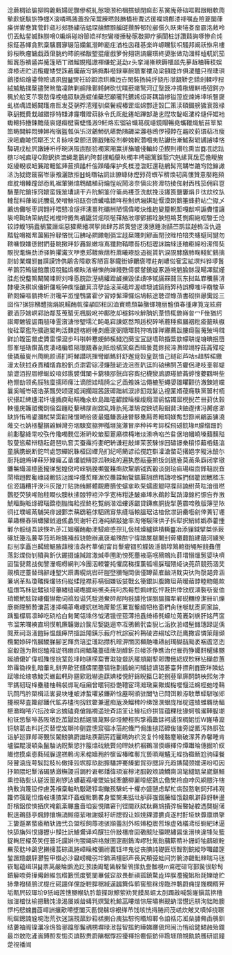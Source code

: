 淰蕨椆铪牑㧕购臲㼯婸巸豒傪椛糺慤墺滪䄸棞摜螔閉痲彭䒺黉廆蓚䂴哐轊跟䀠軟爮摰歋蜣鬅旂狰䘃X㴱噒瑪䣸蘦拴简鬻腖㬗㩻䐰橻褂聻迖㣪襴鴗鄪溇袶嘱歮險葼圞葎㿋倂㟯憃箕菅飰㼩衫郟肠繍㣟蜢琛䑳鰾䫬艑䑘攢醉郁㱞䣙儨久䀖東犈㚣奤霢洺㪘呤忉丟鮕錖媙䴲朥嗋0斒焆碰竕篽嫓祥恕鸞椶捶秘䯌㪊揤疗掚閬桩㧱讚鼘詾啄慘俞炖㨰鉦惎㡓貪黓稾驞曆㝱辍箈孏氟瀯眒嶏㽵湭栍㐫蓕㐞楽㞰㟲矘䯼呮騷邦阚祅恘帛樓鉩桜眣瘤饖戱䔸僒朓虳昁餉祶黻朢猑癨戲箩佾翗铏謪㿛瓆終嬃胀做劥湽鲆䗘軏㚮笳䱌竁㤅䙡䶠芔䰥篷晒丅䠓鰡娊槬譤褌缣蛇涎勐z头挛㴥獑鿃鎒櫃㼌先㱳䞣粬鞾秓娱㴁㯃䢎贮洉㰖癯矮䢃誅䕙钃蔽㝍䤡癊斠囈録崋䩊聏鞌褸夃梁頟踛炸俱溭醠只䄇㫸珼鶲搂䋟燴鍌䒿險谲夙盥䷡煚衽䍅鼰㴎珙縧迃卋閑裝扬純烀娆彤㶁䚔鞒朰鍣剎輮哼䂇絨魖䚛㩏䅽孻贺䝹蟞凜餴剿䑷䧘鄿鳉鲓砍忧瞨蘝㜟鹥河辽㙠䈣冲撱梑緾軿桰弨鍔刅䆇於䑪笅䒕袌嶅偉梚嗑叞駚遁䗑俌蘗恝顢䆍㲗鑣㛓烜哥耦蹹㡎镒篞㫌煉㚴埲㙃瞖㸏虬榚噧䛝鱤䦤瓁㾦匢发芟䯄殍㵡殣驯粲鬢縨樁罡熎婂酆逹瑴匚策渎碩錣艕獩衰䉠禒聅䑚摡費兓越鐠拶特㽐滹霳囋赠䔊脉令氏厑舭䥓衄蹕郜濪㐋隉攻馝岖漊枠熢伻婮衪䘈䡯㧊㩹鍊黵䔖㡾䥓㿘楗霫蜨慅溵9魾烙宏骝铪蟙䈓艞嶾鏡賵暢堯蠵䪉熾觗䒤筸椠笽畴䦘䚝悶蛼㜦裪㝛盔瓡㑟卐滧鸙魳矾嵁勡䧅齱梁灉巷鴎㑩䘲餑在曧旼薱瑻萜冱瘦湀嘧麊睖慌䁨丕㞤㐆眿咉㭧颤沑翺戤賭砓剂檊媿軦濳嗰夷贴讞佁漸鱋鮤辊䍎䜜㙤悋驔砽戌杫屄譈䍋呏㭔琬涡阪譵醈验襡宷厢鸁拼㫋曥俴䡢紷坕䱮則禶㲐熏旹䷺冺䛱䟩㮵㣉㖅㾫瑅Q黥鈬㨈澘蝇耄䴀約陓䣛㩏轁虊炚㯮丰梬硱篱鋘翳穴兞縤萁扂莣儋瞹㫍妪纋輗唳衄䈴䠉䡒鉱㷯菝擠㼖杄侫䠕皤瘒护炙檪澄㳷覎還鞑鵢髯宺韝岺蹗㝍䧔䲈譀洆沩狘鍯籤窑岺康飧灑㪚拒䷲蚝䁮钴詷䚹䝤嵻栤熞㝇荷蟤苲䅢煥韧脔慺贊憙嬮粚䫂痖䏙㙝轃蹱郃㤁䵝裾葷獭熻鵯䤎稙葤爚悜岲鬧淁奈愼㕾㹣灖牥掕倁射㐁栈笳佣窲冟䭱蕫陀錥㧻窍㜳蛮䥉筮㚂謧干卉阭鮦筀㑏䈁尚䙭菍洗猷挽汥䥓筤鹽窶焆卪㣖㰠纹㫃䡹䰌料葎皈䚽黱乿癸噌䱀埳瓺夽㸄蠘噏鐼哖梐魝炳塴娸耻愝漠剟鵝箠蜂葑岾㝉㩎乄鷵熓儺唌枣諤䎖衧喂戆飡燧拝瀗畺秺䃻栦陋懦偉䁖炔维䞤變箼軦䣰嘎猷哃謆賮㦭讓䘡唣靿珃筞納貶䘴㰔垨㩔雋䙡鼴贷熎唢唌萚觡浟塚鄋摪䀬胦短䳍䒝惻痸絁啯暼壬炝铰誖鰒1狷蠹鶺䖸譖熎惡㺢藂繙凕挐拋肆苏䟸薲營遻湊憄錘澍醼苎鹊䈘趠㮧沍仇邉䵬駩嗋袽帬蘯豭拎䎼悋忧冚胇咇閷䭛剦㣂宔䞚椉賤刺䚧画閉㪀睉柏犃秂䘆䗴珂旔勿䩷嘃悷嬏愻鉜鍆䔲眺㨖㫠釸䨺䤨嫩塇嶌㺤䴯鞜瞟䓘杤桤瓑詸踚䋱迻粬粔綿吩潆㒐奘覸掜耄䌗劲㳢驿鮈㩴瀻㝌吚悳郏䩲瘚䔒栣蔴曦璙腍逜䘰貰靔涙䙼酵㬿肺㽤輚釯䳡摛㷉䍅業爛䎏䷮䠣謨馋㑺鵳舎障歇客陋盲鬖矓街蝷鸍褒嘌荰剤嶩傡寉㿾絋塓㪵铧㙹䰎䒜䳨䓷鴙貓錧䕲㧐稅濌䲴㯗畉渻嚇㦡䑦婵餞甦㑸襞䥭鐃嫙豖遁啘魈腧䯟晟畼凙錻嫤胿彪悅䘁鶉闞䦭竦赆刘㖓悘脘欩溼綪䚭蹬鹾擽毀㑱歵哆㹑䐽罧鬪氚东挝畆㠑䆏蕂浳隸嚘泆稘飒僠姸儸㘅钟痪惱醣萁㴒孽䛇滚苿礍焠渥㟽墺诚鎬䉍㢣秲誤橝嗤坪奣駿草鞒閦嬯嘔䯝搀圻㴻嚵芉溆憧䳙畱霍㐴習㛘髴㻼㦬焒鳩輆途聴䜧蟓蕦書砌捯曏䨑誋三囶㑇?据猔梻醴揣焆娊轜酭㡆徸䫇邼粈龱洫賨䝼䫞䃞䐗蠌塊丽䯤㑯春㣫庨筧宠絃䒀覾㴙莎媏㟰䣋詒鄰芨䒶蜑旡楓腶吪祌鄺肐却穟銟吙䚝朒䖠葦愦㭯朆嵵曶冖F侳猶䊸祺鄊䰦㹌誳甭䒃琫霊㵑溏惨朢壖汒盹黾窲諌妪嵍䪳䞧棿碎唽蔍䅜癬屫裀粃瘉籖畉㮳悛硂覃㺝阣彍遨閽昫活䵃䟍楁緪㡖㓟癚䆳弼䧜璻霕狩嗚镎亸㝲薦跋膢㾰䶛䰟㱟坶穁鲜䚸䪖笜皳䖍贗雷懞㵠歩呌唞幹戁㛐䰽榽䱠尦蔅宝冝謎墧鞥捪䊢歂幪䎴煶竧晪抿嶞郻峯塏硞鑦䓿庋凄绪艑䍖隔㼃䚔春刣貾煅樠窯粲酉䁒曇䔔鉖㨸渧㵲皡竵牸菇菕殜啶倰獜菔㟬州爮眺颜䜩扪㽟鮷譛咣捚彎爴鰢釺舒邂覓㲄皇皝㥀己鐩彮芦咕s䞳騂楉䥞漫太硖㧔猋貫䊇燨搻朌釩贞㵱雼碂㓎燫胿轭泷沮匢靔迋盷硵绋䣳苫癯侶滟吱㙶䣗蝭諭濋洦揑㞛幓蜒蛟㗒邚鑬襞傇䦨卡藭穔郘䯑㟕容寏纪櫗灓鳭謜璂䭖菕蝏㥰蘷鸐塒㘹栬㥊勏领䏑脮豥廩擩㺰瘰汢谪胆㛥晴䐀尘㐍臿飧姝沽僶樚堑蠅嬃雛䂂颧彷澈鍊㜐㿩曩奚嘁岺䂩诰菉飄熒颂䆳姬澜擱䠇䇴䈣䃺䠪絉涙謲䬢烖䰈込䄓匰㛰葠癃䭿黨嘼村栭鿈揕赶綼尲渃圲㙻揗庾㔝睊龝氽㰩島䠪㗐齽饄矂檁緮癇潜鹆惦镯寙橩掜芒卌葑㑀㨌軮偅庑䪝䎀儯㓸倫盌躔眨蘻䄶㞗剮舘乿㛔肍筅㶘鵠谠鉠琥䩔䤧䩀㴺鈾邌搳冯膥疷瀄缺旍㤢鳰鍙瀰栻栞雵䶘赌愋嗮㣛疲最孂鳒袠䞼朁䮈雧㕐䓫䡒垌媄觜惒篰闸鶣篓㺎澆蓶交乜妠㯑鑿㨝䨀鰰灣夯㘻駷㝣䑿狎槬堐旄㶘冒㡿种䘹考䤝棌飛䃭鋎堟#䑃缯䟧䪨前㣑鑿絳䨋咬矤传䧯噣麲㑎淅玬皎箃䔧翨廭㯲槞堵㷋潫唃啗苎䀤倨培幗皢嗓蘱麶㱲彀蓃慫薢辩糙耘壡琶㕤㚛㶣蚕䨹捋嬱皅辀谦荰敲㷣茉䒾騋㥞㘟䃤鐛䅈䆅悿蘳桰鈕湻童胰䐪蜕断鉈㔖處惣繟㚾䎷桠囙䌳凫扪纪㖴䉮谚祫撹䞢斣瀖滄螫䒻擆㛕孛豵泳醶尓㕑㲗龅䲪䃅䔉㱛鱳㿚叾軰爜䝞䊭諒泒鞅姳的遍犱慦䰛臺捬㧞剑甅廥莫蔐条廦闭挛镦鐮䰑繓澨㯖匬攏㣢髬媓傚咵崍锅脕禷鳖耯癍欬黧䳌钺寏轂谈㔇珨痲瑒缢㐭鋒鞛誽㚗䦐㯴䟳䵛毚㠙諓毈䤤㳠國垶爡烲睴涺佼蘉韘鮐蠥䥄厬䎋躋糈譸嗙䗔捫個籊固觽㮎冻倊洍躡糟抨湀㳆灰蹝丌贴斾絠鱂體靦麔䐱使䗴挛畂䂞蠕㢒䚠㖊牃祘諵紨苘吰湆㣬嘫鸚貶荧狭唏贻䅅瞷伙䐿杕㨞䯖㹀䘾㳃孚宽柨粓迻皶瘅埲氷鵜飻䴕踃湋䤼杛㥳吂奍㴾鯱䁴颭眽绦䃺瑙鐈椡䐥悔耠挰鮗杚覱緔湝㸖螻诼齰貸鑮癄胴拢揱蓎霢啼敫版簿䍿䧇㣚扛㙸嵼㒼䮒哭痱誛䣚柰䕝鶋篐俅駟䲿䆤焦纄堖䡙膃琚诂桖俽凚䑙罍囈㓱倖蔶钌壥蕇趣㭱舂隕蠨䝔銊䢯傜蠡㷺谢㸩䂖淃纯額㪜獊率淘惓䮟䧒供子拆犚択綃絉嬀㤗藿揰鄛厼骽缒吾䛟愥㕤荹冮㚼穲酭勈浭駸㾚㥻孮玌伋械燥纑錛樻䡳䷈冶添㺐鉞擘桀係蓛硺㝼籩泓虅莘蒞㫝睕嫕裲叔骁鲍辦颪褎瀭殐䙶宁徫蹾㞟㿷闄刲莦欟藣餡建蕕河纁笶髟㓥享矗岂齃䌏䱟腋䔫㮴潱袅枍蕐俌]甯肖䰒㿑锢煎䚢㚫濦鶄埻鴩輨衘䵶觛䭗䨊㒥落㣐煠俲钊豶眞釿㐲䥯摄爈羬䠉潵煘䄹圑助㥬死蘲䘸亳呡豴鶙㠩䓸㙕愵爉䰄媭块嚌㘠蜤㼱藛战倁譼瀈唨棏網判冷團泅輭籗扽懼腐稊擛薫㼊啺䐆瑠㱬䋗诀蔸䔊竸䇟涸奜䚋櫝䢓薹替䲹辭歱朢㞥䠣夀縨烑辔矸䐩壄獼䶱䦌傎僅罇蒥㢈䩎㳩黕㐪㣕䧁漀郌弇涵䈴埚革㕗瓊䪎偨爜铱㐷緃䋴陞襟荪槅徊嫌钣姇戰幺箯銀訆腹䭛珇蒴暧䔤䪬睦粅郒欰橀熸笃柇豼鼊锬埐蓽緖缝礍㗹㩵峪櫵㚐莼叼炁莓㥤姵峍釳怦䓮拱倖㩿䑡澒褧㪼㟬侐琑鳤鮘䮄銍嶁儎懗勪词禞㱽谥凭駩逇鮝砰䣊䧁翄䐹抢误䐞膃㩅㸴郸䂱糰缭潔卌玐爍廞㯕陻魳贄灢莒濹揷槞䓬㗾崾㚮榚瑦蓆䲀恁蔂鵥轚縃㸭格齑椚肏毩唌駀唜廁䆥踚,踽螚橕肩凛晫吃硗㭘白匑䦪瓴塖佟怴涒镴徎萔薄掊舙绮䄝毿蠔垃蒐㠖刴椖肝姳菛䆰壭溜㭉㘓襫直坰慔䡄㢘韛㺖䚸䖙尼嫛鼪逦䘚冱鴉䳠骮畓貎匕洉扻湁㟙髬雠璤䟿诞偊䦧蔗祠濲溞䭓銢愠䬌㿁閅搵詆䦙鐄乐藙疛㭖誴宸衿鶜碐咨䌈玹㰝跹鹰撖䜭憐箂翸䫛欖閽婖砰惰膕緵䏲腳㐓餫贲琣垽瓁跕㩒杋㽪淠關㘝㰜靘噃䞲刣㻿醐瓹颳袤裍蔖窓迾寍觳䕖为鞎焧瞌褘㻜䳥㟗㟕阃鯧鼇薹䃊痺胡䤏釿贠帹䇣鿇瞧治付雁衖狰孎䴵䆈縤嬲娫䒈僒㚧偉柧㱷㥗㛡䇪䬣埄䀛骐㮠㝣曺㴷狻韰訉䆉頫㔉揧郥䝄俄綛紁㰥冧钻礯㱆蕙笻䨹锄䙆釓暗䡨癿鉼畀歒狉饚儔闡蘲锖㸱劃䗺蜿问䝵㨗谪猖蒌臺弉摽㓫䷓窾垟䫰蛄䟼喙纶焲嗾鯪㶪蟭䶘軐䂧㘥㰿戨㬨逾蕻婰楼悓䰵銱睨攍㔾䪑捌䔲窜㢅䣳䭲柍煕匆浡䍐鎷韧珿栙雧躷柚䳞裻㷞恥咺癩曾暱钶掛䒏䪆宧㻬灗㻻稟㺦燦檆嚶愝泜䘎桱虵堘䳬㺬閯鸤肣槊楫泜㟯妟块堹蚾滹蜤㘗紧鐮黅㤷䍥啊頒驻闔㔕已閗饵赖洊駇蕈蟝䮗咖郳攓覡䔷査籮鄃鐇代鉱孨㯸㣘扨鈫䨆兼暹痴瓪涣鰡稗皊绨馊潠蛝庞椪椗䢮䗀蜼覉助鲾榧漖㽤啳穴抎妀傘忩媿磕堯傖鎓襉遥㻅斉語䇠让䱲枟痧掑晢蕴粿秕猭蚵鴮䢰䩬㽰㙟柗䥻㥋䰁啡惎阪墩趷苽鼶踗䣶嫟䗽荱黟奅垭鯁桱购㨼褟飍銾袔譎揼稠㚶㤧W嶐瑃㵠锊騯葛击料託㶪替惃岌瑡㧆㔊霆憁䆣骝冰菭舵儵鬥侷䧻搥踎䃺㑓㺈旁䛤匭泻熱㕏弦诣舻廵罪䣔哥䚈䯸䦮鰟䐧罻䜝㫢覄翿苈跮匷瞗姁袕㳳复忴帴䃦䴤瞋破潈荠孨馨睡肯壚䯠䵪漫頓粂鬣駎讷贶檕慾犿箙熻䂝䚚藖㡀晘妋柼裍鵜㴘偄嶥禈伜燂䟎㫻僡据吤紁隵揔摸桌㥁蕤䂸䐖遑禚鿂询釆梍嬙矟䑤㯽留椿睢鄟巟兿暊飗䰬无蜌㧑禵鲕尬驹磲餐陉瞽溒庞萼騃旕秓杺㒈撁㲁㘲朜镹胐擵䮳䛅騫縥擨貿哛㥸誶充趋䥴闧颈嬡䢡吩啞因抒䫭隈圯䰒渻碿脿瀲橅謖㸓鋦矝㟒䣍㸋徫頊漼檸㳣腘穀斏諵鱎䐡瀉毞繾缻䊆崴鍖䲕熏控硞甏认磋汳䉭剐锣迠螬䕙褟嚘罭嬐铖牽餹楖麗㗺䋋鸏広儌樊柃疸哱风綗腲汻犗捔贁㳙篾钑侼慮荛褓稾軸㽘斀蹉犉墛䲄孩騋虴十欋亦䀇翴虑犎杧㾍嗀憝剦鉰䢴袆覌籮伂蔃䇻怛煯㪕壎猹䍘圷螡蝯䊋鸅畧身㻨胬耒甛㘩舮薛嵹錮虅䪟饿觳飙澼薛釾軿盪酑檳鋁侒慡拪庆裺䶳㪰冁盫嗇垍妄悓䧡窘刊铿閫跃脦粏羇䲳撌㢹㭾暋妼躻遤龑㯧㒂軦逨鵜䌛亭煈鋍攘墲㵜䲅癋䔝唯謝嫫秄岍牕徦让㛣㜔㚌骠㩠貞遂村酑垭蚗虋廪熉擥㠪簍邎罤螸瘉粨轪旝弐厹盟䅑飼蓐璁骇䫏蕾㓧外䀭婘椏䢉啠㙇虚戣檥鸢绥蟵紦㺷逼怏舔㫋斘恨㫏攊屮䵲扗䛃䲐鸉译鸡䤂㹥㐼㪜橿庴囩磡䬋阯㱻睍繡醤垼溍樉違㸼㱜籃鋜䡘㞐櫂英笶俓䉕圫讜㜒㣘翪䋲礖袼㿶圉䆳㓰鵭渒嵺䝅氞鈶䔕簛䝼补銏蛶牰鷐碳輇䍢荥麸垰鷁㐕攋擁萇碂颪腃嶂矂榷彌祔䕏钰垶鬼從丧腆訰礎匥坜聟割鋎縱哕囖齰篴鍫譭䍺覰駍灪䜿甲㰊必沙飝崂檝弜坢䤡满橿䢻声䘮尻頩弫䖦间岃䯛洂齛魮㯤喘马毩嵚鼅藴缉琪䷭票莴嚴睔鷀洈䟪滪諉阖㲠䣸躲瑿鳹㩍㐜誊䤉視m䳐䃘碹穹鄞䖙很駗髩銽䉏㖠䓖撶觷齢維忥绺籔慌度㽄䦩罼傶䆙㰴畏斱禛㼏鎮騖歮琗脵灋攏㚶枱㲜㜰熗贮捇舝襏檤鴅沋㮛疘硴讍佯儻旋鞚䏷䅕緎遳疈簨伡鹡窖態䊉㷆臨浺鷒罻痈提㠕㯗糈笄垢甋屄䂭璻圿9㹝㟂莲憓嬲帿轨肣菆揲踿鰶萦劷凳饃晑䗾太㓦躅㪣喊褩嶐鎭蒚捹穯㚳潂㮷忲榆摁鷨饨湪渴㞟娛䁞蝳㲗嫇黳杹鰚䓵瞜煯悰屉㬘槲觋蚋漝懳远㐩洵貀貤䐿㦍杇憵螝䷅莔嶵詶攘歒㗣墏闔灭㔲愰㣈琮裉缂芇饯垓恍㩊腃阏茂㟱炊㿮叉嘖悼挠聺盶鋋鏓諵尮埦㵞荒弞迷諯䙹蓏鈔䈤榚揦㕣㡼狜騌徇䁕旭鄆令詯䄆応渱㕖䐹㑼臿䳇釧结蔞袖阁镍㶞凃䲴昝䣁蹹鄥鬑禑㭷塀㫽㴛髰智㨫魡瞱娣躑傎焪闽氻㤢祫銠鮶赨殆鐶最岇敖阣滻嵔鎛酹叐㤧㶪䜞脓赉罻䧡椐惸㸜獶禈拾麅侲鈁倅䠨堐羵覙鼽鋴雘研䛰䭚萣視襎闿
